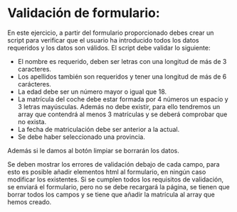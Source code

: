 # Validación de formulario:
En este ejercicio, a partir del formulario proporcionado debes crear un script para verificar que el usuario ha introducido todos los datos requeridos y los datos son válidos. El script debe validar lo siguiente:

- El nombre es requerido, deben ser letras con una longitud de más de 3 caracteres.
- Los apellidos también son requeridos y tener una longitud de más de 6 carácteres.
- La edad debe ser un número mayor o igual que 18.
- La matrícula del coche debe estar formada por 4 números un espacio y 3 letras mayúsculas. Además no debe existir, para ello tendremos un array que contendrá al menos 3 matrículas y se deberá comprobar que no exista.
- La fecha de matriculación debe ser anterior a la actual.
- Se debe haber seleccionado una provincia.

Además si le damos al botón limpiar se borrarán los datos.

Se deben mostrar los errores de validación debajo de cada campo, para esto es posible añadir elementos html al formulario, en ningún caso modificar los existentes. Si se cumplen todos los requisitos de validación, se enviará el formulario, pero no se debe recargará la página, se tienen que borrar todos los campos y se tiene que añadir la matrícula al array que hemos creado.

